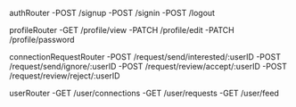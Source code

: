 authRouter
-POST /signup
-POST /signin
-POST /logout

profileRouter
-GET /profile/view
-PATCH /profile/edit
-PATCH /profile/password

connectionRequestRouter
-POST /request/send/interested/:userID
-POST /request/send/ignore/:userID
-POST /request/review/accept/:userID
-POST /request/review/reject/:userID

userRouter
-GET /user/connections
-GET /user/requests
-GET /user/feed
